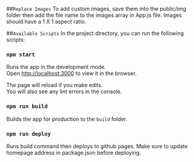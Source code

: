 ##`Replace Images`
To add custom images, save them into the public/img folder then add the file name to the images array in App.js file. Images should have a 1 X 1 aspect ratio.


##`Available Scripts`
In the project directory, you can run the following scripts:

### `npm start`

Runs the app in the development mode.<br>
Open [http://localhost:3000](http://localhost:3000) to view it in the browser.

The page will reload if you make edits.<br>
You will also see any lint errors in the console.

### `npm run build`

Builds the app for production to the `build` folder.<br>

### `npm run deploy`

Runs build command then deploys to github pages. Make sure to update homepage address in package.json before deploying.<br>